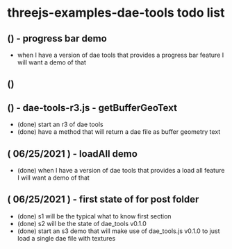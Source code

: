 # threejs-examples-dae-tools todo list

## () - progress bar demo
* when I have a version of dae tools that provides a progress bar feature I will want a demo of that

## () 

## () - dae-tools-r3.js - getBufferGeoText
* (done) start an r3 of dae tools
* (done) have a method that will return a dae file as buffer geometry text

## ( 06/25/2021 ) - loadAll demo
* (done) when I have a version of dae tools that provides a load all feature I will want a demo of that

## ( 06/25/2021 ) - first state of for post folder
* (done) s1 will be the typical what to know first section
* (done) s2 will be the state of dae_tools v0.1.0
* (done) start an s3 demo that will make use of dae_tools.js v0.1.0 to just load a single dae file with textures
